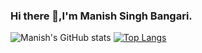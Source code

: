 ### Hi there 👋,I'm Manish Singh Bangari.


![Manish's GitHub stats](https://github-readme-stats.vercel.app/api?username=ManishBangari&show_icons=true&theme=flag-india)
[![Top Langs](https://github-readme-stats.vercel.app/api/top-langs/?username=ManishBangari&layout=compact)](https://github.com/ManishBangari/)



<!--
**ManishBangari/ManishBangari** is a ✨ _special_ ✨ repository because its `README.md` (this file) appears on your GitHub profile.

Here are some ideas to get you started:

- 🔭 I’m currently working on ...
- 🌱 I’m currently learning ...
- 👯 I’m looking to collaborate on ...
- 🤔 I’m looking for help with ...
- 💬 Ask me about ...
- 📫 How to reach me: ...
- 😄 Pronouns: ...
- ⚡ Fun fact: ...
-->

